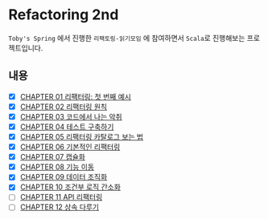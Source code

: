 # Refactoring 2nd

`Toby's Spring` 에서 진행한 `리팩토링-읽기모임` 에 참여하면서 `Scala`로 진행해보는 프로젝트입니다.  

## 내용

- [x] [CHAPTER 01 리팩터링: 첫 번째 예시](src/main/scala/ch01/README.md)
- [x] [CHAPTER 02 리팩터링 원칙](src/main/scala/ch02/README.md)
- [x] [CHAPTER 03 코드에서 나는 악취](src/main/scala/ch03/README.md)
- [x] [CHAPTER 04 테스트 구축하기](src/main/scala/ch04/README.md)
- [x] [CHAPTER 05 리팩터링 카탈로그 보는 법](src/main/scala/ch05/README.md)
- [x] [CHAPTER 06 기본적인 리팩터링](src/main/scala/ch06/README.md)
- [x] [CHAPTER 07 캡슐화](src/main/scala/ch07/README.md)
- [x] [CHAPTER 08 기능 이동](src/main/scala/ch08/README.md)
- [x] [CHAPTER 09 데이터 조직화](src/main/scala/ch09/README.md)
- [x] [CHAPTER 10 조건부 로직 간소화](src/main/scala/ch10/README.md)
- [ ] [CHAPTER 11 API 리팩터링](src/main/scala/ch11/README.md)
- [ ] [CHAPTER 12 상속 다루기](src/main/scala/ch12/README.md)
